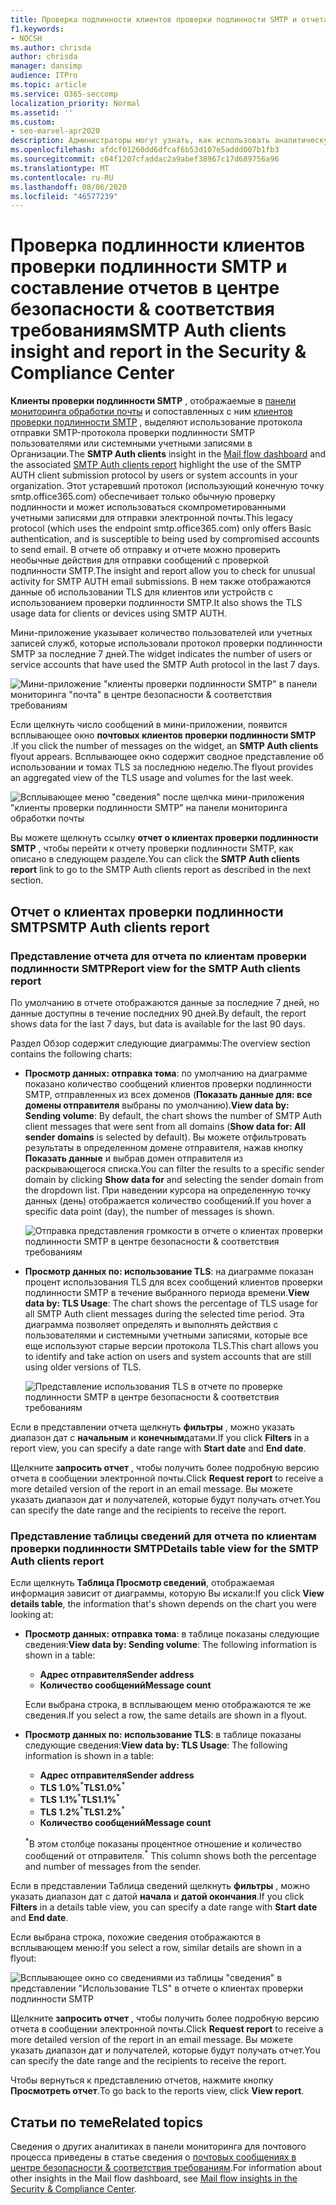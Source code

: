 ```yaml
---
title: Проверка подлинности клиентов проверки подлинности SMTP и отчета в панели мониторинга почтового процесса
f1.keywords:
- NOCSH
ms.author: chrisda
author: chrisda
manager: dansimp
audience: ITPro
ms.topic: article
ms.service: O365-seccomp
localization_priority: Normal
ms.assetid: ''
ms.custom:
- seo-marvel-apr2020
description: Администраторы могут узнать, как использовать аналитическую проверку подлинности SMTP и отчет в панели мониторинга "Управление почтовыми сообщениями" в центре безопасности & соответствия требованиям для отслеживания отправителей электронной почты в Организации, использующих протокол SMTP с проверкой подлинности (SMTP AUTH) для отправки сообщений электронной почты.
ms.openlocfilehash: afdcf01260dd6dfcaf6b53d107e5addd007b1fb3
ms.sourcegitcommit: c04f1207cfaddac2a9abef38967c17d689756a96
ms.translationtype: MT
ms.contentlocale: ru-RU
ms.lasthandoff: 08/06/2020
ms.locfileid: "46577239"
---
```

# <a name="smtp-auth-clients-insight-and-report-in-the-security--compliance-center"></a><span data-ttu-id="31956-103">Проверка подлинности клиентов проверки подлинности SMTP и составление отчетов в центре безопасности & соответствия требованиям</span><span class="sxs-lookup"><span data-stu-id="31956-103">SMTP Auth clients insight and report in the Security & Compliance Center</span></span>

<span data-ttu-id="31956-104">**Клиенты проверки подлинности SMTP** , отображаемые в [панели мониторинга обработки почты](mail-flow-insights-v2.md) и сопоставленных с ним [клиентов проверки подлинности SMTP](#smtp-auth-clients-report) , выделяют использование протокола отправки SMTP-протокола проверки подлинности SMTP пользователями или системными учетными записями в Организации.</span><span class="sxs-lookup"><span data-stu-id="31956-104">The **SMTP Auth clients** insight in the [Mail flow dashboard](mail-flow-insights-v2.md) and the associated [SMTP Auth clients report](#smtp-auth-clients-report) highlight the use of the SMTP AUTH client submission protocol by users or system accounts in your organization.</span></span> <span data-ttu-id="31956-105">Этот устаревший протокол (использующий конечную точку smtp.office365.com) обеспечивает только обычную проверку подлинности и может использоваться скомпрометированными учетными записями для отправки электронной почты.</span><span class="sxs-lookup"><span data-stu-id="31956-105">This legacy protocol (which uses the endpoint smtp.office365.com) only offers Basic authentication, and is susceptible to being used by compromised accounts to send email.</span></span> <span data-ttu-id="31956-106">В отчете об отправку и отчете можно проверить необычные действия для отправки сообщений с проверкой подлинности SMTP.</span><span class="sxs-lookup"><span data-stu-id="31956-106">The insight and report allow you to check for unusual activity for SMTP AUTH email submissions.</span></span> <span data-ttu-id="31956-107">В нем также отображаются данные об использовании TLS для клиентов или устройств с использованием проверки подлинности SMTP.</span><span class="sxs-lookup"><span data-stu-id="31956-107">It also shows the TLS usage data for clients or devices using SMTP AUTH.</span></span>

<span data-ttu-id="31956-108">Мини-приложение указывает количество пользователей или учетных записей служб, которые использовали протокол проверки подлинности SMTP за последние 7 дней.</span><span class="sxs-lookup"><span data-stu-id="31956-108">The widget indicates the number of users or service accounts that have used the SMTP Auth protocol in the last 7 days.</span></span>

![Мини-приложение "клиенты проверки подлинности SMTP" в панели мониторинга "почта" в центре безопасности & соответствия требованиям](../../media/mfi-smtp-auth-clients-report-widget.png)

<span data-ttu-id="31956-110">Если щелкнуть число сообщений в мини-приложении, появится всплывающее окно **почтовых клиентов проверки подлинности SMTP** .</span><span class="sxs-lookup"><span data-stu-id="31956-110">If you click the number of messages on the widget, an **SMTP Auth clients** flyout appears.</span></span> <span data-ttu-id="31956-111">Всплывающее окно содержит сводное представление об использовании и томах TLS за последнюю неделю.</span><span class="sxs-lookup"><span data-stu-id="31956-111">The flyout provides an aggregated view of the TLS usage and volumes for the last week.</span></span>

![Всплывающее меню "сведения" после щелчка мини-приложения "клиенты проверки подлинности SMTP" на панели мониторинга обработки почты](../../media/mfi-smtp-auth-clients-report-details.png)

<span data-ttu-id="31956-113">Вы можете щелкнуть ссылку **отчет о клиентах проверки подлинности SMTP** , чтобы перейти к отчету проверки подлинности SMTP, как описано в следующем разделе.</span><span class="sxs-lookup"><span data-stu-id="31956-113">You can click the **SMTP Auth clients report** link to go to the SMTP Auth clients report as described in the next section.</span></span>

## <a name="smtp-auth-clients-report"></a><span data-ttu-id="31956-114">Отчет о клиентах проверки подлинности SMTP</span><span class="sxs-lookup"><span data-stu-id="31956-114">SMTP Auth clients report</span></span>

### <a name="report-view-for-the-smtp-auth-clients-report"></a><span data-ttu-id="31956-115">Представление отчета для отчета по клиентам проверки подлинности SMTP</span><span class="sxs-lookup"><span data-stu-id="31956-115">Report view for the SMTP Auth clients report</span></span>

<span data-ttu-id="31956-116">По умолчанию в отчете отображаются данные за последние 7 дней, но данные доступны в течение последних 90 дней.</span><span class="sxs-lookup"><span data-stu-id="31956-116">By default, the report shows data for the last 7 days, but data is available for the last 90 days.</span></span>

<span data-ttu-id="31956-117">Раздел Обзор содержит следующие диаграммы:</span><span class="sxs-lookup"><span data-stu-id="31956-117">The overview section contains the following charts:</span></span>

- <span data-ttu-id="31956-118">**Просмотр данных: отправка тома**: по умолчанию на диаграмме показано количество сообщений клиентов проверки подлинности SMTP, отправленных из всех доменов (**Показать данные для: все домены отправителя** выбраны по умолчанию).</span><span class="sxs-lookup"><span data-stu-id="31956-118">**View data by: Sending volume**: By default, the chart shows the number of SMTP Auth client messages that were sent from all domains (**Show data for: All sender domains** is selected by default).</span></span> <span data-ttu-id="31956-119">Вы можете отфильтровать результаты в определенном домене отправителя, нажав кнопку **Показать данные** и выбрав домен отправителя из раскрывающегося списка.</span><span class="sxs-lookup"><span data-stu-id="31956-119">You can filter the results to a specific sender domain by clicking **Show data for** and selecting the sender domain from the dropdown list.</span></span> <span data-ttu-id="31956-120">При наведении курсора на определенную точку данных (день) отображается количество сообщений.</span><span class="sxs-lookup"><span data-stu-id="31956-120">If you hover a specific data point (day), the number of messages is shown.</span></span>

  ![Отправка представления громкости в отчете о клиентах проверки подлинности SMTP в центре безопасности & соответствия требованиям](../../media/mfi-smtp-auth-clients-report-sending-volume-view.png)

- <span data-ttu-id="31956-122">**Просмотр данных по: использование TLS**: на диаграмме показан процент использования TLS для всех сообщений клиентов проверки подлинности SMTP в течение выбранного периода времени.</span><span class="sxs-lookup"><span data-stu-id="31956-122">**View data by: TLS Usage**: The chart shows the percentage of TLS usage for all SMTP Auth client messages during the selected time period.</span></span> <span data-ttu-id="31956-123">Эта диаграмма позволяет определять и выполнять действия с пользователями и системными учетными записями, которые все еще используют старые версии протокола TLS.</span><span class="sxs-lookup"><span data-stu-id="31956-123">This chart allows you to identify and take action on users and system accounts that are still using older versions of TLS.</span></span>

  ![Представление использования TLS в отчете по проверке подлинности SMTP в центре безопасности & соответствия требованиям](../../media/mfi-smtp-auth-clients-report-tls-usage-view.png)

<span data-ttu-id="31956-125">Если в представлении отчета щелкнуть **фильтры** , можно указать диапазон дат с **начальным** и **конечным**датами.</span><span class="sxs-lookup"><span data-stu-id="31956-125">If you click **Filters** in a report view, you can specify a date range with **Start date** and **End date**.</span></span>

<span data-ttu-id="31956-126">Щелкните **запросить отчет** , чтобы получить более подробную версию отчета в сообщении электронной почты.</span><span class="sxs-lookup"><span data-stu-id="31956-126">Click **Request report** to receive a more detailed version of the report in an email message.</span></span> <span data-ttu-id="31956-127">Вы можете указать диапазон дат и получателей, которые будут получать отчет.</span><span class="sxs-lookup"><span data-stu-id="31956-127">You can specify the date range and the recipients to receive the report.</span></span>

### <a name="details-table-view-for-the-smtp-auth-clients-report"></a><span data-ttu-id="31956-128">Представление таблицы сведений для отчета по клиентам проверки подлинности SMTP</span><span class="sxs-lookup"><span data-stu-id="31956-128">Details table view for the SMTP Auth clients report</span></span>

<span data-ttu-id="31956-129">Если щелкнуть **Таблица Просмотр сведений**, отображаемая информация зависит от диаграммы, которую Вы искали:</span><span class="sxs-lookup"><span data-stu-id="31956-129">If you click **View details table**, the information that's shown depends on the chart you were looking at:</span></span>

- <span data-ttu-id="31956-130">**Просмотр данных: отправка тома**: в таблице показаны следующие сведения:</span><span class="sxs-lookup"><span data-stu-id="31956-130">**View data by: Sending volume**: The following information is shown in a table:</span></span>

  - <span data-ttu-id="31956-131">**Адрес отправителя**</span><span class="sxs-lookup"><span data-stu-id="31956-131">**Sender address**</span></span>
  - <span data-ttu-id="31956-132">**Количество сообщений**</span><span class="sxs-lookup"><span data-stu-id="31956-132">**Message count**</span></span>

  <span data-ttu-id="31956-133">Если выбрана строка, в всплывающем меню отображаются те же сведения.</span><span class="sxs-lookup"><span data-stu-id="31956-133">If you select a row, the same details are shown in a flyout.</span></span>

- <span data-ttu-id="31956-134">**Просмотр данных по: использование TLS**: в таблице показаны следующие сведения:</span><span class="sxs-lookup"><span data-stu-id="31956-134">**View data by: TLS Usage**: The following information is shown in a table:</span></span>

  - <span data-ttu-id="31956-135">**Адрес отправителя**</span><span class="sxs-lookup"><span data-stu-id="31956-135">**Sender address**</span></span>
  - <span data-ttu-id="31956-136">**TLS 1.0%**<sup>\*</sup></span><span class="sxs-lookup"><span data-stu-id="31956-136">**TLS1.0%**<sup>\*</sup></span></span>
  - <span data-ttu-id="31956-137">**TLS 1.1%**<sup>\*</sup></span><span class="sxs-lookup"><span data-stu-id="31956-137">**TLS1.1%**<sup>\*</sup></span></span>
  - <span data-ttu-id="31956-138">**TLS 1.2%**<sup>\*</sup></span><span class="sxs-lookup"><span data-stu-id="31956-138">**TLS1.2%**<sup>\*</sup></span></span>
  - <span data-ttu-id="31956-139">**Количество сообщений**</span><span class="sxs-lookup"><span data-stu-id="31956-139">**Message count**</span></span>

  <span data-ttu-id="31956-140"><sup>\*</sup>В этом столбце показаны процентное отношение и количество сообщений от отправителя.</span><span class="sxs-lookup"><span data-stu-id="31956-140"><sup>\*</sup> This column shows both the percentage and number of messages from the sender.</span></span>

<span data-ttu-id="31956-141">Если в представлении Таблица сведений щелкнуть **фильтры** , можно указать диапазон дат с датой **начала** и **датой окончания**.</span><span class="sxs-lookup"><span data-stu-id="31956-141">If you click **Filters** in a details table view, you can specify a date range with **Start date** and **End date**.</span></span>

<span data-ttu-id="31956-142">Если выбрана строка, похожие сведения отображаются в всплывающем меню:</span><span class="sxs-lookup"><span data-stu-id="31956-142">If you select a row, similar details are shown in a flyout:</span></span>

![Всплывающее окно со сведениями из таблицы "сведения" в представлении "Использование TLS" в отчете о клиентах проверки подлинности SMTP](../../media/mfi-smtp-auth-clients-report-tls-usage-view-view-details-table-details.png)

<span data-ttu-id="31956-144">Щелкните **запросить отчет** , чтобы получить более подробную версию отчета в сообщении электронной почты.</span><span class="sxs-lookup"><span data-stu-id="31956-144">Click **Request report** to receive a more detailed version of the report in an email message.</span></span> <span data-ttu-id="31956-145">Вы можете указать диапазон дат и получателей, которые будут получать отчет.</span><span class="sxs-lookup"><span data-stu-id="31956-145">You can specify the date range and the recipients to receive the report.</span></span>

<span data-ttu-id="31956-146">Чтобы вернуться к представлению отчетов, нажмите кнопку **Просмотреть отчет**.</span><span class="sxs-lookup"><span data-stu-id="31956-146">To go back to the reports view, click **View report**.</span></span>

## <a name="related-topics"></a><span data-ttu-id="31956-147">Статьи по теме</span><span class="sxs-lookup"><span data-stu-id="31956-147">Related topics</span></span>

<span data-ttu-id="31956-148">Сведения о других аналитиках в панели мониторинга для почтового процесса приведены в статье сведения о [почтовых сообщениях в центре безопасности & соответствия требованиям](mail-flow-insights-v2.md).</span><span class="sxs-lookup"><span data-stu-id="31956-148">For information about other insights in the Mail flow dashboard, see [Mail flow insights in the Security & Compliance Center](mail-flow-insights-v2.md).</span></span>
